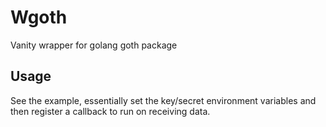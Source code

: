 # Wgoth
Vanity wrapper for golang goth package


## Usage
See the example, essentially set the key/secret environment variables and then register a callback to run on receiving data.
